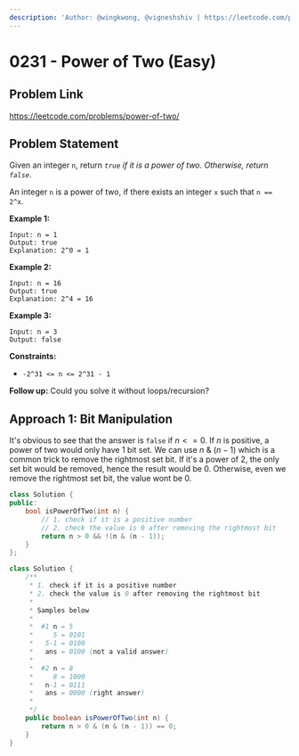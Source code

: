```yaml
---
description: 'Author: @wingkwong, @vigneshshiv | https://leetcode.com/problems/power-of-two/'
---
```


# 0231 - Power of Two (Easy)

## Problem Link

https://leetcode.com/problems/power-of-two/

## Problem Statement

Given an integer `n`, return _`true` if it is a power of two. Otherwise, return `false`_.

An integer `n` is a power of two, if there exists an integer `x` such that `n == 2^x`.

**Example 1:**

```
Input: n = 1
Output: true
Explanation: 2^0 = 1
```

**Example 2:**

```
Input: n = 16
Output: true
Explanation: 2^4 = 16
```

**Example 3:**

```
Input: n = 3
Output: false
```

**Constraints:**

* `-2^31 <= n <= 2^31 - 1`

**Follow up:** Could you solve it without loops/recursion?

## Approach 1: Bit Manipulation

It's obvious to see that the answer is `false` if $n <= 0$. If $n$ is positive, a power of two would only have $1$ bit set. We can use $n$ &amp; $(n-1)$ which is a common trick to remove the rightmost set bit. If it's a power of 2, the only set bit would be removed, hence the result would be $0$. Otherwise, even we remove the rightmost set bit, the value wont be $0$.

<Tabs>
<TabItem value="cpp" label="C++">
<SolutionAuthor name="@wingkwong"/>

```cpp
class Solution {
public:
    bool isPowerOfTwo(int n) {
        // 1. check if it is a positive number
        // 2. check the value is 0 after removing the rightmost bit
        return n > 0 && !(n & (n - 1));
    }
};
```

</TabItem>

<TabItem value="java" label="Java">
<SolutionAuthor name="@vigneshshiv"/>

```java
class Solution {
    /**
     * 1. check if it is a positive number
     * 2. check the value is 0 after removing the rightmost bit
     *
     * Samples below
     * 
     *  #1 n = 5
     *     5 = 0101
     *   5-1 = 0100
     *   ans = 0100 (not a valid answer)
     *
     *  #2 n = 8
     *     8 = 1000
     *   n-1 = 0111
     *   ans = 0000 (right answer)
     *
     */
    public boolean isPowerOfTwo(int n) {
        return n > 0 & (n & (n - 1)) == 0;
    }
}
```

</TabItem>
</Tabs>
